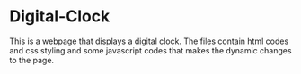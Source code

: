 # Digital-Clock
This is a webpage that displays a digital clock.
The files contain html codes and css styling and some javascript codes that makes the dynamic changes to the page.
